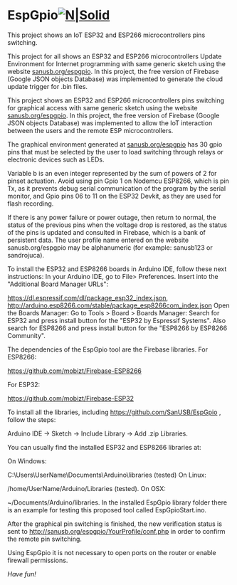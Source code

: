 # EspGpio[![N|Solid](http://sanusb.blogspot.com.br/favicon.ico)](http://sanusb.org/)
This project shows an IoT ESP32 and ESP266 microcontrollers pins switching.

This project for all shows an ESP32 and ESP266 microcontrollers Update Environment for Internet programming with same generic sketch using the website  [sanusb.org/espgpio](http://sanusb.org/espupdate). In this project, the free version of Firebase (Google JSON objects Database) was implemented to generate the cloud update trigger for .bin files. 

This project shows an ESP32 and ESP266 microcontrollers pins switching for graphical access with same generic sketch  using the website [sanusb.org/espgpio](http://sanusb.org/espupdate). In this project, the free version of Firebase (Google JSON objects Database) was  implemented to allow the IoT interaction between the users and the remote ESP microcontrollers.

The graphical environment generated at [sanusb.org/espgpio](http://sanusb.org/espupdate) has 30 gpio pins that must be selected by the user to load switching through relays or electronic devices such as LEDs.

Variable b is an even integer represented by the sum of powers of 2 for pinset actuation. Avoid using pin Gpio 1 on Nodemcu ESP8266, which is pin Tx, as it prevents debug serial communication of the program by the serial monitor, and Gpio pins 06 to 11 on the ESP32 Devkit, as they are used for flash recording.
 
If there is any power failure or power outage, then return to normal, the status of the previous pins when the voltage drop is restored, as the status of the pins is updated and consulted in Firebase, which is a bank of persistent data. The user profile name entered on the website  sanusb.org/espgpio may be alphanumeric (for example: sanusb123 or sandrojuca).

To install the ESP32 and ESP8266 boards in Arduino IDE, follow these next instructions: In your Arduino IDE, go to File> Preferences. 
Insert into the "Additional Board Manager URLs":

https://dl.espressif.com/dl/package_esp32_index.json, http://arduino.esp8266.com/stable/package_esp8266com_index.json
Open the Boards Manager: Go to Tools > Board > Boards Manager: Search for ESP32 and press install button for the "ESP32 by Espressif Systems". Also search for ESP8266 and press install button for the "ESP8266 by ESP8266 Community".

The dependencies of the EspGpio tool are the Firebase libraries. For ESP8266:

https://github.com/mobizt/Firebase-ESP8266

For ESP32:

https://github.com/mobizt/Firebase-ESP32

To install all the libraries, including https://github.com/SanUSB/EspGpio , follow the steps:

Arduino IDE -> Sketch -> Include Library -> Add .zip Libraries.

You can usually find the installed ESP32 and ESP8266 libraries at:

On Windows:

   C:\Users\UserName\Documents\Arduino\libraries (tested)
On Linux:

  /home/UserName/Arduino/Libraries (tested).
On OSX:

  ~/Documents/Arduino/libraries.
In the installed EspGpio library folder there is an example for testing this proposed tool called EspGpioStart.ino.


After the graphical pin switching is finished, the new verification status is sent to 
http://sanusb.org/espgpio/YourProfile/conf.php in order to confirm the remote pin switching.
 
Using EspGpio it is not necessary to open ports on the router or enable firewall permissions.

*Have fun!*

